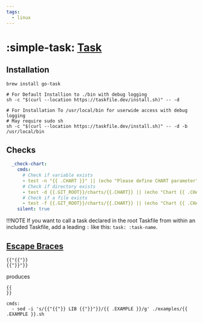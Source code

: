 ```yaml
---
tags:
  - linux
---
```

# :simple-task: [Task](https://taskfile.dev/#/)

## Installation

```shell
brew install go-task
```

```shell
# For Default Installion to ./bin with debug logging
sh -c "$(curl --location https://taskfile.dev/install.sh)" -- -d

# For Installation To /usr/local/bin for userwide access with debug logging
# May require sudo sh
sh -c "$(curl --location https://taskfile.dev/install.sh)" -- -d -b /usr/local/bin
```

## Checks

```yaml
  _check-chart:
    cmds:
      # Check if variable exists
      - test -n "{{ .CHART }}" || (echo "Please define CHART parameter"; exit 1)
      # Check if directory exists
      - test -d {{.GIT_ROOT}}/charts/{{.CHART}} || (echo "Chart {{ .CHART }} doesn't exist"; exit 1) 
      # Check if a file exists
      - test -f {{.GIT_ROOT}}/charts/{{.CHART}} || (echo "Chart {{ .CHART }} doesn't exist"; exit 1) 
    silent: true
```

!!!NOTE
    If you want to call a task declared in the root Taskfile from within an included Taskfile, add a leading `:`
    like this: `task: :task-name`.

## [Escape Braces][1]

```shell
{{"{{"}}
{{"}}"}}
```

produces

```shell
{{
}}
```

```shell
cmds:
  - sed -i 's/{{"{{"}} LIB {{"}}"}}/{{ .EXAMPLE }}/g' ./examples/{{ .EXAMPLE }}.sh
```

[1]: <https://github.com/go-task/task/issues/179#issuecomment-466780873>

